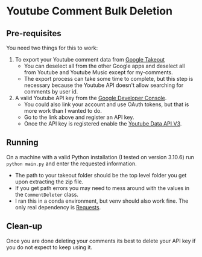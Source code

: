 # Youtube Comment Bulk Deletion

## Pre-requisites

You need two things for this to work:

1. To export your Youtube comment data from [Google Takeout](https://takeout.google.com/)
    * You can deselect all from the other Google apps and deselect all from Youtube and Youtube Music except for my-comments.
    * The export process can take some time to complete, but this step is necessary because the Youtube API doesn't allow searching for comments by user id.
2. A valid Youtube API key from the [Google Developer Console](https://console.cloud.google.com/apis/credentials).
    * You could also link your account and use OAuth tokens, but that is more work than I wanted to do.
    * Go to the link above and register an API key.
    * Once the API key is registered enable the [Youtube Data API V3](https://console.cloud.google.com/apis/library/youtube.googleapis.com).

## Running

On a machine with a valid Python installation (I tested on version 3.10.6) run `python main.py` and enter the requested information.
* The path to your takeout folder should be the top level folder you get upon extracting the zip file.
* If you get path errors you may need to mess around with the values in the `CommentDeleter` class.
* I ran this in a conda environment, but venv should also work fine.  The only real dependency is [Requests](https://pypi.org/project/requests/).

## Clean-up
Once you are done deleting your comments its best to delete your API key if you do not expect to keep using it.